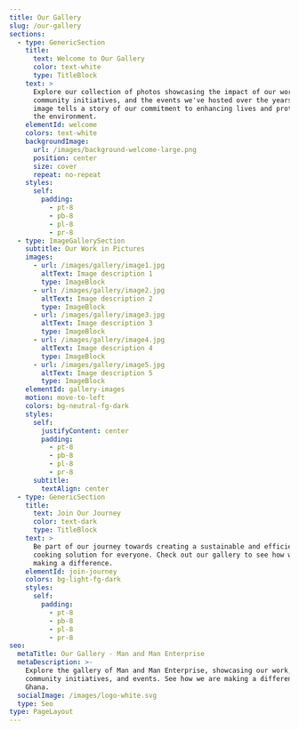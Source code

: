```yaml
---
title: Our Gallery
slug: /our-gallery
sections:
  - type: GenericSection
    title:
      text: Welcome to Our Gallery
      color: text-white
      type: TitleBlock
    text: >
      Explore our collection of photos showcasing the impact of our work, our
      community initiatives, and the events we've hosted over the years. Each
      image tells a story of our commitment to enhancing lives and protecting
      the environment.
    elementId: welcome
    colors: text-white
    backgroundImage:
      url: /images/background-welcome-large.png
      position: center
      size: cover
      repeat: no-repeat
    styles:
      self:
        padding:
          - pt-8
          - pb-8
          - pl-8
          - pr-8
  - type: ImageGallerySection
    subtitle: Our Work in Pictures
    images:
      - url: /images/gallery/image1.jpg
        altText: Image description 1
        type: ImageBlock
      - url: /images/gallery/image2.jpg
        altText: Image description 2
        type: ImageBlock
      - url: /images/gallery/image3.jpg
        altText: Image description 3
        type: ImageBlock
      - url: /images/gallery/image4.jpg
        altText: Image description 4
        type: ImageBlock
      - url: /images/gallery/image5.jpg
        altText: Image description 5
        type: ImageBlock
    elementId: gallery-images
    motion: move-to-left
    colors: bg-neutral-fg-dark
    styles:
      self:
        justifyContent: center
        padding:
          - pt-8
          - pb-8
          - pl-8
          - pr-8
      subtitle:
        textAlign: center
  - type: GenericSection
    title:
      text: Join Our Journey
      color: text-dark
      type: TitleBlock
    text: >
      Be part of our journey towards creating a sustainable and efficient
      cooking solution for everyone. Check out our gallery to see how we're
      making a difference.
    elementId: join-journey
    colors: bg-light-fg-dark
    styles:
      self:
        padding:
          - pt-8
          - pb-8
          - pl-8
          - pr-8
seo:
  metaTitle: Our Gallery - Man and Man Enterprise
  metaDescription: >-
    Explore the gallery of Man and Man Enterprise, showcasing our work,
    community initiatives, and events. See how we are making a difference in
    Ghana.
  socialImage: /images/logo-white.svg
  type: Seo
type: PageLayout
---
```

